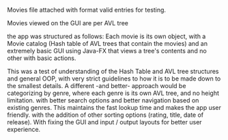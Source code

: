 Movies file attached with format valid entries for testing.

Movies viewed on the GUI are per AVL tree

the app was structured as follows:
Each movie is its own object, with a Movie catalog (Hash table of AVL trees that contain the movies) and an extremely basic GUI using Java-FX that views a tree's contents and no other with basic actions.

This was a test of understanding of the Hash Table and AVL tree structures and general OOP, with very strict guidelines to how it is to be made down to the smallest details.
A different -and better- approach would be categorizing by genre, where each genre is its own AVL tree, and no height limitation. with better search options and better navigation based on existing genres.
This maintains the fast lookup time and makes the app user friendly. with the addition of other sorting options (rating, title, date of release).
With fixing the GUI and input / output layouts for better user experience.
